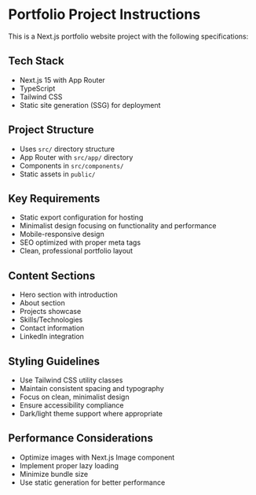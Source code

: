 <!-- Use this file to provide workspace-specific custom instructions to Copilot. For more details, visit https://code.visualstudio.com/docs/copilot/copilot-customization#_use-a-githubcopilotinstructionsmd-file -->

# Portfolio Project Instructions

This is a Next.js portfolio website project with the following specifications:

## Tech Stack
- Next.js 15 with App Router
- TypeScript
- Tailwind CSS
- Static site generation (SSG) for deployment

## Project Structure
- Uses `src/` directory structure
- App Router with `src/app/` directory
- Components in `src/components/`
- Static assets in `public/`

## Key Requirements
- Static export configuration for hosting
- Minimalist design focusing on functionality and performance
- Mobile-responsive design
- SEO optimized with proper meta tags
- Clean, professional portfolio layout

## Content Sections
- Hero section with introduction
- About section
- Projects showcase
- Skills/Technologies
- Contact information
- LinkedIn integration

## Styling Guidelines
- Use Tailwind CSS utility classes
- Maintain consistent spacing and typography
- Focus on clean, minimalist design
- Ensure accessibility compliance
- Dark/light theme support where appropriate

## Performance Considerations
- Optimize images with Next.js Image component
- Implement proper lazy loading
- Minimize bundle size
- Use static generation for better performance
